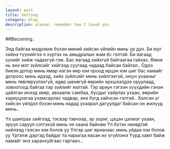 ```yaml
---
layout: post
title: Getting..
category: blog
description: please, remember how I loved you 
---
```

##Becoming..

Энд байгаа мэдрэмж бүхэн миний хийсэн үйлийн минь үр дүн. Би юуг хийнэ түүнийгээ л хүртэх нь амьдралын жам ёс гэлтэй. Би яагаад үүнийг хийж чадахгүй гэж. Бас яагаад хийхгүй байгаагаа гайхах. Өмнө нь энэ мэт зүйлсийг хийгээд суугаад чадаад байсан байтал.. Одоо биеэн дотор минь ямар нэгэн өөр юм ороод ирцэн юм шиг бас намайг дотроос минь идээд, хийх зүйлсийг минь хийлгэхгүй, оюун ухааныг минь төвлөрүүлэхгүй, өдөр шөнөгүй өөрийн эрхшээлдээ оруулаад, зовоогоод байгаа тэр зүйлийг яалтай. Тэр ариун гэгээн хүүхдийн гэнэн цайлган инээд хөөр, авхаалж самбаа, бусдыг хайрлах ухаан, өөрийн хариуцлагаа ухамсарлах чадвар, энэ бүгд хайчсан гэлтэй.. Хэлсэн үг хийсэн үйлдэл бүхэн минь надад ухаарал дагуулдаг байсан он жилүүд минь..

Үл шантрах хийгээд, тэсвэр тэвчээр, эр зориг, цэцэн цэлмэг ухаан, эрүүл саруул сэтгэхүй минь чи хаана байнам
Үл бүтэх нөхөдтэй нийлээд гээсэн юм болов уу
Үлгэр шиг ярианаас минь уйдаа юм болов уу
Үргэлж дэргэд байдаг та нарыгаа яасан их үгүйлэнэ
Үүрд хамт байж намайг энэ харанхуйгаас гаргаач...



